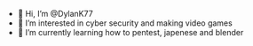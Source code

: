 - 👋 Hi, I’m @DylanK77
- 👀 I’m interested in cyber security and making video games
- 🌱 I’m currently learning how to pentest, japenese and blender 

<!---
DylanK77/DylanK77 is a ✨ special ✨ repository because its `README.md` (this file) appears on your GitHub profile.
You can click the Preview link to take a look at your changes.
--->

